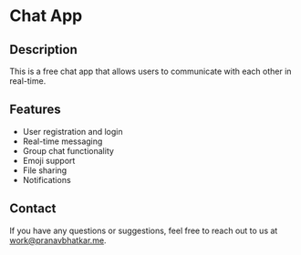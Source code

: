 # Chat App

## Description

This is a free chat app that allows users to communicate with each other in real-time.

## Features

- User registration and login
- Real-time messaging
- Group chat functionality
- Emoji support
- File sharing
- Notifications

## Contact

If you have any questions or suggestions, feel free to reach out to us at [work@pranavbhatkar.me](mailto:work@pranavbhatkar.me).
